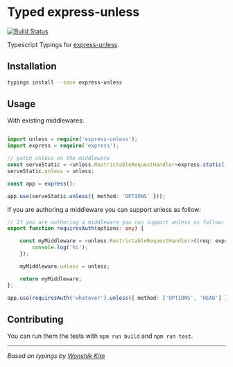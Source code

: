 # Typed express-unless
[![Build Status](https://travis-ci.org/felixfbecker/typed-express-unless.svg?branch=master)](https://travis-ci.org/felixfbecker/typed-express-unless)

Typescript Typings for [express-unless](https://github.com/jfromaniello/express-unless).

## Installation
```sh
typings install --save express-unless
```

## Usage

With existing middlewares:

```ts

import unless = require('express-unless');
import express = require('express');

// patch unless on the middleware
const serveStatic = <unless.RestrictableRequestHandler>express.static(__dirname + '/public');
serveStatic.unless = unless;

const app = express();

app.use(serveStatic.unless({ method: 'OPTIONS' }));
```

If you are authoring a middleware you can support unless as follow:

```ts
// If you are authoring a middleware you can support unless as follow:
export function requiresAuth(options: any) {

    const myMiddleware = <unless.RestrictableRequestHandler>((req: express.Request, res: express.Response, next: express.NextFunction) => {
        console.log('hi');
    });

    myMiddleware.unless = unless;

    return myMiddleware;
};

app.use(requiresAuth('whatever').unless({ method: ['OPTIONS', 'HEAD'] }));
```


## Contributing
You can run them the tests with `npm run build` and `npm run test`.

--------------------------------

_Based on typings by [Wonshik Kim](https://github.com/wokim/)_
